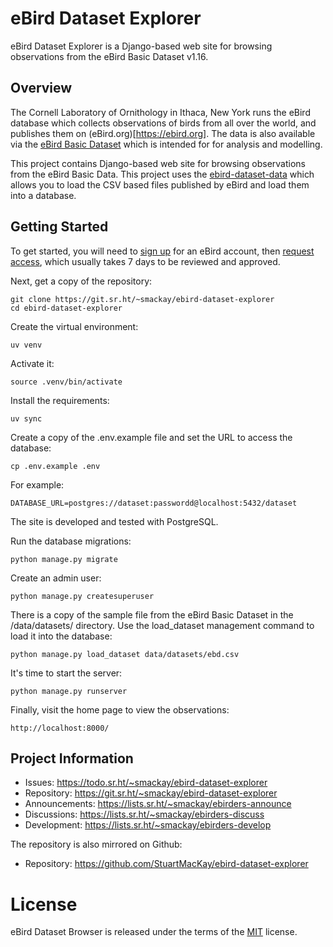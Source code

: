 # eBird Dataset Explorer

eBird Dataset Explorer is a Django-based web site for browsing observations
from the eBird Basic Dataset v1.16.

## Overview

The Cornell Laboratory of Ornithology in Ithaca, New York runs the eBird database
which collects observations of birds from all over the world, and publishes them
on (eBird.org)[https://ebird.org]. The data is also available via the
[eBird Basic Dataset](https://science.ebird.org/en/use-ebird-data/download-ebird-data-products)
which is intended for for analysis and modelling.

This project contains Django-based web site for browsing observations from the
eBird Basic Data. This project uses the [ebird-dataset-data](https://git.sr.ht/~smackay/ebird-dataset-data)
which allows you to load the CSV based files published by eBird and load them
into a database.

## Getting Started

To get started, you will need to [sign up](https://secure.birds.cornell.edu/identity/account/create) for an eBird account,
then [request access](https://ebird.org/data/download), which usually takes 7 days to be reviewed and approved.

Next, get a copy of the repository:

```shell
git clone https://git.sr.ht/~smackay/ebird-dataset-explorer
cd ebird-dataset-explorer
```

Create the virtual environment:

```shell
uv venv
```

Activate it:

```shell
source .venv/bin/activate
```

Install the requirements:

```shell
uv sync
```

Create a copy of the .env.example file and set the URL to access the database:

    cp .env.example .env

For example:

```shell
DATABASE_URL=postgres://dataset:passwordd@localhost:5432/dataset
```

The site is developed and tested with PostgreSQL.

Run the database migrations:

    python manage.py migrate

Create an admin user:

    python manage.py createsuperuser

There is a copy of the sample file from the eBird Basic Dataset in the
/data/datasets/ directory. Use the load_dataset management command to
load it into the database:

```shell
python manage.py load_dataset data/datasets/ebd.csv
```

It's time to start the server:

    python manage.py runserver

Finally, visit the home page to view the observations:

    http://localhost:8000/

## Project Information

* Issues: https://todo.sr.ht/~smackay/ebird-dataset-explorer
* Repository: https://git.sr.ht/~smackay/ebird-dataset-explorer
* Announcements: https://lists.sr.ht/~smackay/ebirders-announce
* Discussions: https://lists.sr.ht/~smackay/ebirders-discuss
* Development: https://lists.sr.ht/~smackay/ebirders-develop

The repository is also mirrored on Github:

* Repository: https://github.com/StuartMacKay/ebird-dataset-explorer

# License

eBird Dataset Browser is released under the terms of the [MIT](https://opensource.org/licenses/MIT) license.
